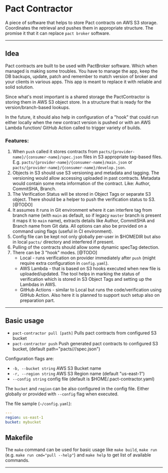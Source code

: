 # Pact Contractor

A piece of software that helps to store Pact contracts on AWS S3 storage. Coordinates the retrieval and pushes them in appropriate structure. The promise it that it can replace `pact broker` software. 

--- 
## Idea

Pact contracts are built to be used with PactBroker software. Which when managed is making some troubles. You have to manage the app, keep the DB backups, update, patch and remember to match version of broker and your clients in various apps. This app is meant to replace it with reliable and solid solution.

Since what's most important is a shared storage the PactContractor is storing them in AWS S3 object store. In a structure that is ready for the version/branch-based lookups. 

In the future, it should also help in configuration of a "hook" that could run either locally when the new contract version is pushed or with an AWS Lambda function/ GitHub Action called to trigger variety of builds.

### Features:

1. When `push` called it stores contracts from `pacts/{provider-name}/{consumer-name}/spec.json` files in S3 appropriate tag-based files. E.g. `pacts/{provider-name}/{consumer-name}/main.json` or `pacts/{provider-name}/{consumer-name}/develop.json`. 
2. Objects in S3 should use S3 versioning and metadata and tagging. The versioning would allow accessing uploaded in past contracts. Metadata would contain some meta information of the contract. Like: Author, CommitSHA, Branch. 
3. The  Verification Status will be stored in Object Tags or separate S3 object. There should be a helper to push the verification status to S3. [@TODO]
4. It assumes it runs in Git environment where it can interfere tag from branch name (with `main` as default, so if legacy `master` branch is present it maps it to `main` name), extracts details like Author, CommitSHA and Branch name from Git data. All options can also be provided on a command using flags (useful in CI environment).
5. Config file can be kept not only globally per-user in $HOMEDIR but also in local `pacts/` directory and interfered if present.
6. Pulling of the contracts should allow some dynamic specTag detection.
7. There can be 3 "hook" modes. [@TODO]
    * Local - runs verification on provider immediately after `push` (might require extra configuration in `config.yaml`).
    * AWS Lambda - that is based on S3 hooks executed when new file is uploaded/updated. The tool helps in marking the status of verification which is stored in S3 Object Tags and setting up the Lambdas in AWS.
    * GitHub Actions - similar to Local but runs the code/verification using GitHub Action. Also here it is planned to support such setup also on preparation part.

--- 
## Basic usage

* `pact-contractor pull [path]`        Pulls pact contracts from configured S3 bucket
* `pact-contractor push`        Push generated pact contracts to configured S3 bucket, (default path="pacts/*/*/spec.json")

Configuration flags are: 

* `-b, --bucket string`   AWS S3 Bucket name
* `-r, --region string`   AWS S3 Region name (default "us-east-1")
* `--config string`   config file (default is $HOME/.pact-contractor.yaml)

The `bucket` and `region` can be also configured in the config file. Either globally or provided with `--config` flag when executed.

The file sample (`~/config.yaml`):
```yaml
---
region: us-east-1
bucket: mybucket
```

## Makefile

The `make` command can be used for basic usage like `make build`, `make run` (e.g. `make run cmd="pull --help"`) and `make help` to get list of available commands.

---





